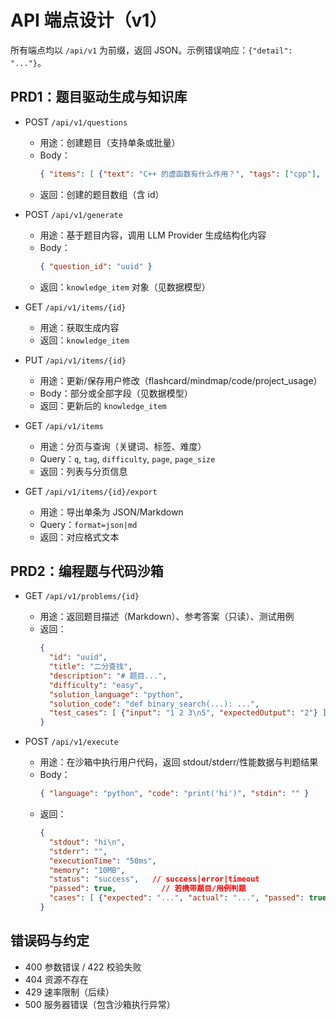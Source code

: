 # API 端点设计（v1）

所有端点均以 `/api/v1` 为前缀，返回 JSON。示例错误响应：`{"detail": "..."}`。

## PRD1：题目驱动生成与知识库
- POST `/api/v1/questions`
  - 用途：创建题目（支持单条或批量）
  - Body：
    ```json
    { "items": [ {"text": "C++ 的虚函数有什么作用？", "tags": ["cpp"], "difficulty": "medium"} ] }
    ```
  - 返回：创建的题目数组（含 id）

- POST `/api/v1/generate`
  - 用途：基于题目内容，调用 LLM Provider 生成结构化内容
  - Body：
    ```json
    { "question_id": "uuid" }
    ```
  - 返回：`knowledge_item` 对象（见数据模型）

- GET `/api/v1/items/{id}`
  - 用途：获取生成内容
  - 返回：`knowledge_item`

- PUT `/api/v1/items/{id}`
  - 用途：更新/保存用户修改（flashcard/mindmap/code/project_usage）
  - Body：部分或全部字段（见数据模型）
  - 返回：更新后的 `knowledge_item`

- GET `/api/v1/items`
  - 用途：分页与查询（关键词、标签、难度）
  - Query：`q`, `tag`, `difficulty`, `page`, `page_size`
  - 返回：列表与分页信息

- GET `/api/v1/items/{id}/export`
  - 用途：导出单条为 JSON/Markdown
  - Query：`format=json|md`
  - 返回：对应格式文本

## PRD2：编程题与代码沙箱
- GET `/api/v1/problems/{id}`
  - 用途：返回题目描述（Markdown）、参考答案（只读）、测试用例
  - 返回：
    ```json
    {
      "id": "uuid",
      "title": "二分查找",
      "description": "# 题目...",
      "difficulty": "easy",
      "solution_language": "python",
      "solution_code": "def binary_search(...): ...",
      "test_cases": [ {"input": "1 2 3\n5", "expectedOutput": "2"} ]
    }
    ```

- POST `/api/v1/execute`
  - 用途：在沙箱中执行用户代码，返回 stdout/stderr/性能数据与判题结果
  - Body：
    ```json
    { "language": "python", "code": "print('hi')", "stdin": "" }
    ```
  - 返回：
    ```json
    {
      "stdout": "hi\n",
      "stderr": "",
      "executionTime": "50ms",
      "memory": "10MB",
      "status": "success",   // success|error|timeout
      "passed": true,          // 若携带题目/用例判题
      "cases": [ {"expected": "...", "actual": "...", "passed": true} ]
    }
    ```

## 错误码与约定
- 400 参数错误 / 422 校验失败
- 404 资源不存在
- 429 速率限制（后续）
- 500 服务器错误（包含沙箱执行异常）

